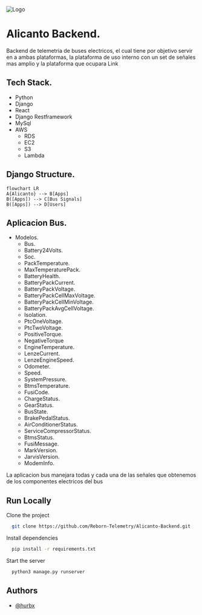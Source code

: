![Logo](https://rebornelectric.cl/wp-content/uploads/2023/09/1-Imagotipo-Letras-Negras-REM.png)
# Alicanto Backend.

Backend de telemetria de buses electricos, el cual tiene por objetivo servir en a ambas plataformas, la plataforma de uso interno con un set de señales mas amplio y la plataforma que ocupara Link 


## Tech Stack.
- Python
- Django
- React
- Django Restframework
- MySql
- AWS
   - RDS
   - EC2
   - S3
   - Lambda

## Django Structure.
```mermaid
flowchart LR
A{Alicanto} --> B[Apps]
B([Apps]) --> C[Bus Signals]
B([Apps]) --> D[Users]

```

## Aplicacion Bus.
- Modelos.
  - Bus.     
  - Battery24Volts.
  - Soc.
  - PackTemperature.
  - MaxTemperaturePack.
  - BatteryHealth.
  - BatteryPackCurrent.
  - BatteryPackVoltage.
  - BatteryPackCellMaxVoltage.
  - BatteryPackCellMinVoltage.
  - BatteryPackAvgCellVoltage.
  - Isolation.
  - PtcOneVoltage.
  - PtcTwoVoltage.
  - PositiveTorque.
  - NegativeTorque
  - EngineTemperature.
  - LenzeCurrent.
  - LenzeEngineSpeed.
  - Odometer.
  - Speed.
  - SystemPressure.
  - BtmsTemperature.
  - FusiCode.
  - ChargeStatus.
  - GearStatus.
  - BusState.
  - BrakePedalStatus.
  - AirConditionerStatus.
  - ServiceCompressorStatus.
  - BtmsStatus.
  - FusiMessage.
  - MarkVersion.
  - JarvisVersion.
  - ModemInfo.

La aplicacion bus manejara todas y cada una de las señales que obtenemos de los componentes 
electricos del bus 

## Run Locally

Clone the project

```bash
  git clone https://github.com/Reborn-Telemetry/Alicanto-Backend.git
```

Install dependencies

```bash
  pip install -r requirements.txt
```

Start the server

```bash
  python3 manage.py runserver
```


## Authors

- [@hurbx](https://github.com/hurbx)




